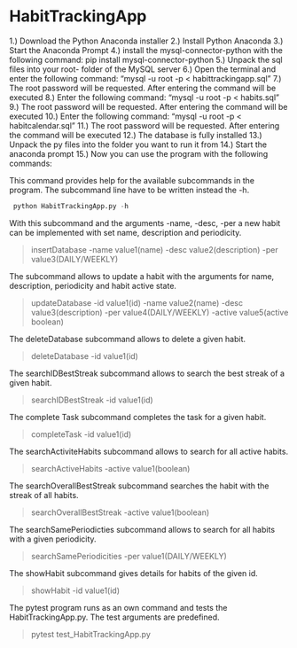# HabitTrackingApp

1.) Download the Python Anaconda installer
2.) Install Python Anaconda
3.) Start the Anaconda Prompt
4.) install the mysql-connector-python with the following command:
    pip install mysql-connector-python
5.) Unpack the sql files into your root- folder of the MySQL server 
6.) Open the terminal and enter the following command: “mysql -u root -p < habittrackingapp.sql” 
7.) The root password will be requested. After entering the command will be executed 
8.) Enter the following command: “mysql -u root -p < habits.sql” 
9.) The root password will be requested. After entering the command will be executed 
10.) Enter the following command: “mysql -u root -p < habitcalendar.sql” 
11.) The root password will be requested. After entering the command will be executed 
12.) The database is fully installed
13.) Unpack the py files into the folder you want to run it from
14.) Start the anaconda prompt 
15.) Now you can use the program with the following commands:

This command provides help for the available subcommands in the program.
The subcommand line have to be written instead the -h.
```python
 python HabitTrackingApp.py -h
```
With this subcommand and the arguments -name, -desc, -per a new habit can be implemented with
set name, description and periodicity.
> insertDatabase -name value1(name) -desc value2(description) -per value3(DAILY/WEEKLY)

The subcommand allows to update a habit with the arguments for name, description, periodicity and habit active state.
> updateDatabase -id value1(id) -name value2(name) -desc value3(description) -per value4(DAILY/WEEKLY) -active value5(active boolean)

The deleteDatabase subcommand allows to delete a given habit.
> deleteDatabase -id value1(id)

The searchIDBestStreak subcommand allows to search the best streak of a given habit.
> searchIDBestStreak -id value1(id)

The complete Task subcommand completes the task for a given habit.
> completeTask -id value1(id)

The searchActiviteHabits subcommand allows to search for all active habits.
> searchActiveHabits -active value1(boolean)

The searchOverallBestStreak subcommand searches the habit with the streak of all habits.
> searchOverallBestStreak -active value1(boolean)

The searchSamePeriodicties subcommand allows to search for all habits with a given periodicity.
> searchSamePeriodicities -per value1(DAILY/WEEKLY)

The showHabit subcommand gives details for habits of the given id.
> showHabit -id value1(id)

The pytest program runs as an own command and tests the HabitTrackingApp.py. The test arguments are predefined.
> pytest test_HabitTrackingApp.py

